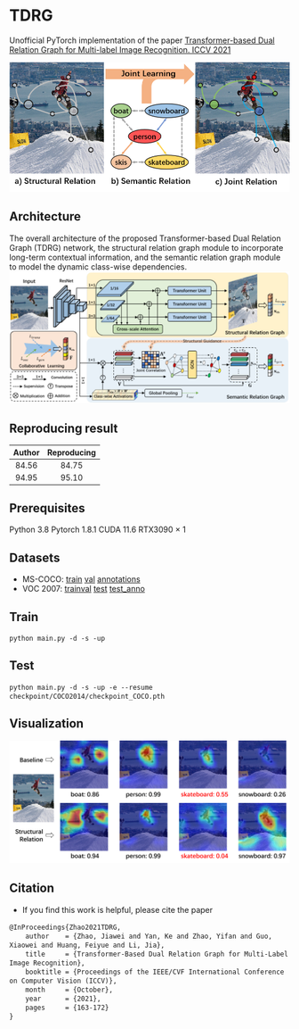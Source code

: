 # TDRG
Unofficial PyTorch implementation of the paper [Transformer-based Dual Relation Graph for Multi-label Image Recognition. ICCV 2021](https://openaccess.thecvf.com/content/ICCV2021/html/Zhao_Transformer-Based_Dual_Relation_Graph_for_Multi-Label_Image_Recognition_ICCV_2021_paper.html)

![TDRG](./figs/motivation.png)

## Architecture
The overall architecture of the proposed Transformer-based Dual Relation Graph (TDRG) network, the structural relation graph module to incorporate long-term contextual information, and the semantic relation graph module to model the dynamic class-wise dependencies.
![enter description here](./figs/TDRG.png)


## Reproducing result


| Author | Reproducing |
| :----: | :---------: |
|  84.56 |    84.75    |
|  94.95 |    95.10    |



## Prerequisites

Python 3.8
Pytorch 1.8.1
CUDA 11.6
RTX3090 × 1

## Datasets

- MS-COCO: [train](http://images.cocodataset.org/zips/train2014.zip)  [val](http://images.cocodataset.org/zips/val2014.zip)  [annotations](http://images.cocodataset.org/annotations/annotations_trainval2014.zip)
- VOC 2007: [trainval](http://host.robots.ox.ac.uk/pascal/VOC/voc2007/VOCtrainval_06-Nov-2007.tar)  [test](http://host.robots.ox.ac.uk/pascal/VOC/voc2007/VOCtest_06-Nov-2007.tar)  [test_anno](http://host.robots.ox.ac.uk/pascal/VOC/voc2007/VOCtestnoimgs_06-Nov-2007.tar)

## Train

```
python main.py -d -s -up
```

## Test

```
python main.py -d -s -up -e --resume checkpoint/COCO2014/checkpoint_COCO.pth
```

## Visualization

![vis](./figs/vis.png)

## Citation

- If you find this work is helpful, please cite the paper

```
@InProceedings{Zhao2021TDRG,
    author    = {Zhao, Jiawei and Yan, Ke and Zhao, Yifan and Guo, Xiaowei and Huang, Feiyue and Li, Jia},
    title     = {Transformer-Based Dual Relation Graph for Multi-Label Image Recognition},
    booktitle = {Proceedings of the IEEE/CVF International Conference on Computer Vision (ICCV)},
    month     = {October},
    year      = {2021},
    pages     = {163-172}
}
```
